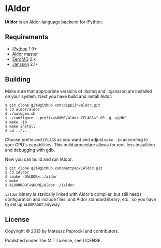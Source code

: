 # IAldor

**IAldor** is an [Aldor-language](https://github.com/pippijn/aldor) backend for [IPython](http://ipython.org).

## Requirements

* [IPython](http://ipython.org/ipython-doc/stable/install/install.html) 1.0+
* [Aldor](https://github.com/pippijn/aldor) master
* [ZeroMQ](http://zeromq.org) 2.x
* [Jansson](http://www.digip.org/jansson/) 2.1+

## Building

Make sure that appropriate versions of libzmq and libjansson are installed on your
system. Next you have build and install Aldor:
```
$ git clone git@github.com:pippijn/aldor.git
$ cd aldor/aldor
$ ./autogen.sh
$ ./configure --prefix=$HOME/aldor CFLAGS="-O0 -g -ggdb"
$ make -j8
$ make install
$ cd ../..
```
Choose prefix and `CFLAGS` as you want and adjust `make -jN` according to your CPU's
capabilities. This build procedure allows for root-less installtion and debugging
with gdb.

Now you can build and run IAldor:
```
$ git clone git@github.com:mattpap/IAldor.git
$ cd IAldor
$ cmake -DALDOR=../aldor
$ make
$ ALDORROOT=$HOME/aldor ./ialdor
```
`ialdor` binary is statically linked with Aldor's compiler, but still needs configuration
and include files, and Aldor standard library, etc., so you have to set up `ALDORROOT`
anyway.

## License

Copyright &copy; 2013 by Mateusz Paprocki and contributors.

Published under The MIT License, see LICENSE.

